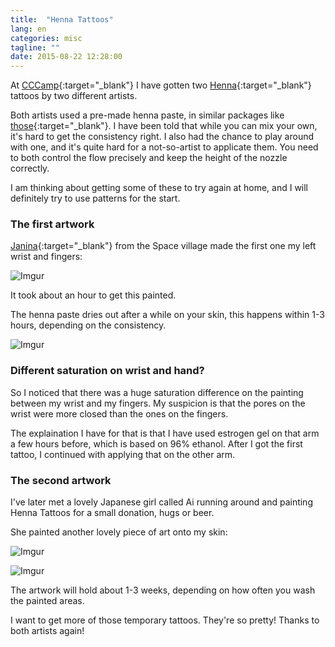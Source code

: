 ```yaml
---
title:  "Henna Tattoos"
lang: en
categories: misc
tagline: ""
date: 2015-08-22 12:28:00
---
```


At [CCCamp]{:target="_blank"} I have gotten two [Henna]{:target="_blank"} tattoos by two different artists.

Both artists used a pre-made henna paste, in similar packages like [those]{:target="_blank"}. I have been told that while you can mix your own, it's hard to get the consistency right. I also had the chance to play around with one, and it's quite hard for a not-so-artist to applicate them. You need to both control the flow precisely and keep the height of the nozzle correctly.

I am thinking about getting some of these to try again at home, and I will definitely try to use patterns for the start.

### The first artwork

[Janina]{:target="_blank"} from the Space village made the first one my left wrist and fingers:

![Imgur](http://i.imgur.com/IPRDjeyl.jpg)

[those]: http://rover.ebay.com/rover/1/707-53477-19255-0/1?icep_ff3=2&pub=5575133956&toolid=10001&campid=5337728817&customid=&icep_item=151450167717&ipn=psmain&icep_vectorid=229487&kwid=902099&mtid=824&kw=lg
[Janina]: http://liliacea.de/

It took about an hour to get this painted. 

The henna paste dries out after a while on your skin, this happens within 1-3 hours, depending on the consistency. 

![Imgur](http://i.imgur.com/2jMGd1wl.jpg)

### Different saturation on wrist and hand?

So I noticed that there was a huge saturation difference on the painting between my wrist and my fingers. My suspicion is that the pores on the wrist were more closed than the ones on the fingers. 

The explaination I have for that is that I have used estrogen gel on that arm a few hours before, which is based on 96% ethanol. After I got the first tattoo, I continued with applying that on the other arm.


### The second artwork

I've later met a lovely Japanese girl called Ai running around and painting Henna Tattoos for a small donation, hugs or beer. 

She painted another lovely piece of art onto my skin:


![Imgur](http://i.imgur.com/qJrMx3ol.jpg)


![Imgur](http://i.imgur.com/o5xJDELl.jpg)


The artwork will hold about 1-3 weeks, depending on how often you wash the painted areas.

I want to get more of those temporary tattoos. They're so pretty! Thanks to both artists again!


[CCCamp]: https://events.ccc.de/camp/2015/wiki/Main_Page
[Henna]: https://en.wikipedia.org/wiki/Henna


